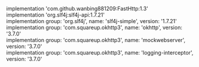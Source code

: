implementation 'com.github.wanbing881209:FastHttp:1.3'  
implementation 'org.slf4j:slf4j-api:1.7.21'  
implementation group: 'org.slf4j', name: 'slf4j-simple', version: '1.7.21'  
implementation group: 'com.squareup.okhttp3', name: 'okhttp', version: '3.7.0'  
implementation group: 'com.squareup.okhttp3', name: 'mockwebserver', version: '3.7.0'  
implementation group: 'com.squareup.okhttp3', name: 'logging-interceptor', version: '3.7.0'
